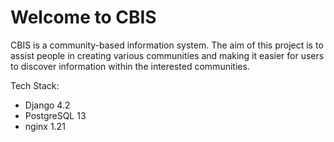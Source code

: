 # Welcome to CBIS
CBIS is a community-based information system. The aim of this project is to assist people in creating various communities and making it easier for users to discover information within the interested communities.

Tech Stack:
- Django 4.2
- PostgreSQL 13
- nginx 1.21
